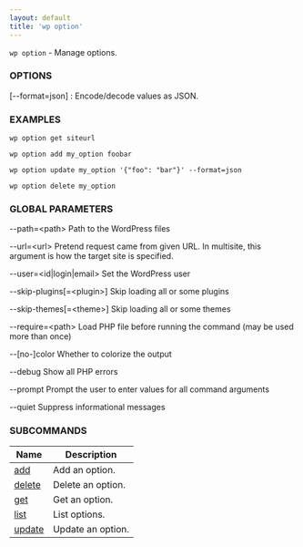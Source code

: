 ```yaml
---
layout: default
title: 'wp option'
---
```


`wp option` - Manage options.

### OPTIONS

[\--format=json]
: Encode/decode values as JSON.

### EXAMPLES

    wp option get siteurl

    wp option add my_option foobar

    wp option update my_option '{"foo": "bar"}' --format=json

    wp option delete my_option

### GLOBAL PARAMETERS

  \--path=&lt;path&gt;
      Path to the WordPress files

  \--url=&lt;url&gt;
      Pretend request came from given URL. In multisite, this argument is how the target site is specified.

  \--user=&lt;id|login|email&gt;
      Set the WordPress user

  \--skip-plugins[=&lt;plugin&gt;]
      Skip loading all or some plugins

  \--skip-themes[=&lt;theme&gt;]
      Skip loading all or some themes

  \--require=&lt;path&gt;
      Load PHP file before running the command (may be used more than once)

  \--[no-]color
      Whether to colorize the output

  \--debug
      Show all PHP errors

  \--prompt
      Prompt the user to enter values for all command arguments

  \--quiet
      Suppress informational messages



### SUBCOMMANDS

<table>
	<thead>
	<tr>
		<th>Name</th>
		<th>Description</th>
	</tr>
	</thead>
	<tbody>
		<tr>
			<td><a href="/commands/option/add/">add</a></td>
			<td>Add an option.</td>
		</tr>
		<tr>
			<td><a href="/commands/option/delete/">delete</a></td>
			<td>Delete an option.</td>
		</tr>
		<tr>
			<td><a href="/commands/option/get/">get</a></td>
			<td>Get an option.</td>
		</tr>
		<tr>
			<td><a href="/commands/option/list/">list</a></td>
			<td>List options.</td>
		</tr>
		<tr>
			<td><a href="/commands/option/update/">update</a></td>
			<td>Update an option.</td>
		</tr>
	</tbody>
</table>

